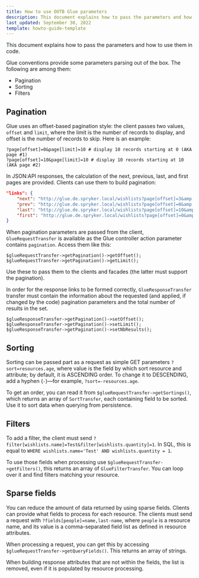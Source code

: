 ```yaml
---
title: How to use OOTB Glue parameters
description: This document explains how to pass the parameters and how to use them in code
last_updated: September 30, 2022
template: howto-guide-template
---
```


This document explains how to pass the parameters and how to use them in code.

Glue conventions provide some parameters parsing out of the box. The following are among them:
* Pagination
* Sorting
* Filters

## Pagination

Glue uses an offset-based pagination style: the client passes two values, `offset` and `limit`, where the limit is the number of records to display, and offset is the number of records to skip. Here is an example:

```
?page[offset]=0&page[limit]=10 # display 10 records starting at 0 (AKA page #1)
?page[offset]=10&page[limit]=10 # display 10 records starting at 10 (AKA page #2)
```

In JSON:API responses, the calculation of the next, previous, last, and first pages are provided. Clients can use them to build pagination:

```json
"links": {
    "next": "http://glue.de.spryker.local/wishlists?page[offset]=3&amp;page[limit]=2",
    "prev": "http://glue.de.spryker.local/wishlists?page[offset]=0&amp;page[limit]=2",
    "last": "http://glue.de.spryker.local/wishlists?page[offset]=10&amp;page[limit]=2",
    "first": "http://glue.de.spryker.local/wishlists?page[offset]=0&amp;page[limit]=2"
}
```

When pagination parameters are passed from the client, `GlueRequestTransfer` is available as the Glue controller action parameter contains `pagination`. Access them like this:

```
$glueRequestTransfer->getPagination()->getOffset();
$glueRequestTransfer->getPagination()->getLimit();
```

Use these to pass them to the clients and facades (the latter must support the pagination).

In order for the response links to be formed correctly, `GlueResponseTransfer` transfer must contain the information about the requested (and applied, if changed by the code) pagination parameters and the total number of results in the set.

```
$glueResponseTransfer->getPagination()->setOffset();
$glueResponseTransfer->getPagination()->setLimit();
$glueResponseTransfer->getPagination()->setNbResults();
```

## Sorting

Sorting can be passed part as a request as simple GET parameters `?sort=resources.age`, where value is the field by which sort resource and attribute; by default, it is ASCENDING order. To change it to DESCENDING, add a hyphen (`-`)—for example, `?sort=-resources.age`.

To get an order, you can read it from `$glueRequestTransfer->getSortings()`, which returns an array of `SortTransfer`, each containing field to be sorted. Use it to sort data when querying from persistence.

## Filters

To add a filter, the client must send `?filter[wishlists.name]=Test&filter[wishlists.quantity]=1`. In SQL, this is equal to `WHERE wishlists.name='Test' AND wishlists.quantity = 1`.

To use those fields when processing use `$glueRequestTransfer->getFilters()`, this returns an array of `GlueFilterTransfer`. You can loop over it and find filters matching your resource.

## Sparse fields

You can reduce the amount of data returned by using sparse fields. Clients can provide what fields to process for each resource. The clients must send a request with `?fields[people]=name,last-name`, where `people` is a resource name, and its value is a comma-separated field list as defined in resource attributes.

When processing a request, you can get this by accessing `$glueRequestTransfer->getQueryFields()`. This returns an array of strings.

When building response attributes that are not within the fields, the list is removed, even if it is populated by resource processing.